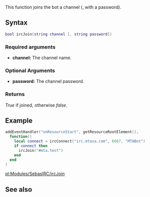 This function joins the bot a channel (, with a password).

Syntax
------

``` lua
bool ircJoin(string channel [, string password])
```

### Required arguments

-   **channel:** The channel name.

### Optional Arguments

-   **password:** The channel password.

### Returns

*True* if joined, otherwise *false*.

Example
-------

``` lua
addEventHandler("onResourceStart", getResourceRootElement(),
  function()
    local connect = ircConnect("irc.mtasa.com", 6667, "MTABot")
    if connect then
      ircJoin("#mta.test")
    end
  end
)
```

[pl:Modules/SebasIRC/ircJoin](/docs/pl-modules/sebasirc/ircjoin.md "wikilink")

See also
--------

